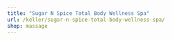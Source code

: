 ```yaml
---
title: "Sugar N Spice Total Body Wellness Spa"
url: /keller/sugar-n-spice-total-body-wellness-spa/
shop: massage
---
```

